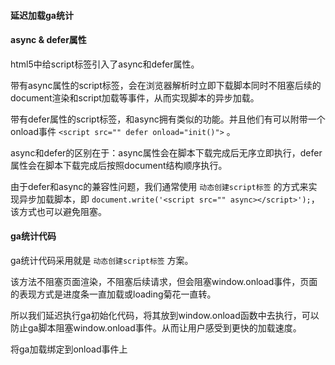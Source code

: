 #### 延迟加载ga统计

#### async & defer属性

html5中给script标签引入了async和defer属性。

带有async属性的script标签，会在浏览器解析时立即下载脚本同时不阻塞后续的document渲染和script加载等事件，从而实现脚本的异步加载。

带有defer属性的script标签，和async拥有类似的功能。并且他们有可以附带一个onload事件 `<script src="" defer onload="init()">` 。

async和defer的区别在于：async属性会在脚本下载完成后无序立即执行，defer属性会在脚本下载完成后按照document结构顺序执行。

由于defer和async的兼容性问题，我们通常使用 `动态创建script标签` 的方式来实现异步加载脚本，即 `document.write('<script src="" async></script>');`，该方式也可以避免阻塞。

#### ga统计代码

ga统计代码采用就是 `动态创建script标签` 方案。

该方法不阻塞页面渲染，不阻塞后续请求，但会阻塞window.onload事件，页面的表现方式是进度条一直加载或loading菊花一直转。

所以我们延迟执行ga初始化代码，将其放到window.onload函数中去执行，可以防止ga脚本阻塞window.onload事件。从而让用户感受到更快的加载速度。



将ga加载绑定到onload事件上